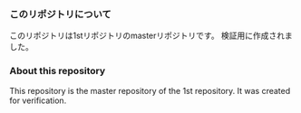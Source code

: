 ### このリポジトリについて
このリポジトリは1stリポジトリのmasterリポジトリです。
検証用に作成されました。  

### About this repository
This repository is the master repository of the 1st repository.
It was created for verification.  
